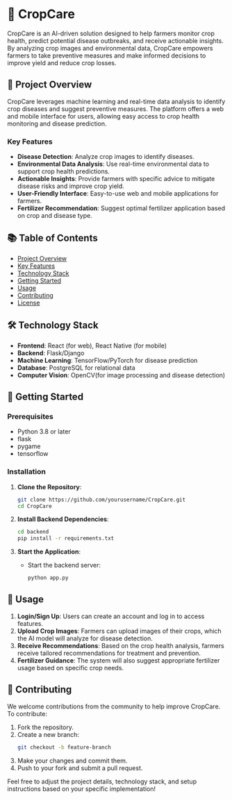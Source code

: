 
# 🌾 CropCare

CropCare is an AI-driven solution designed to help farmers monitor crop health, predict potential disease outbreaks, and receive actionable insights. By analyzing crop images and environmental data, CropCare empowers farmers to take preventive measures and make informed decisions to improve yield and reduce crop losses.

## 🚀 Project Overview
CropCare leverages machine learning and real-time data analysis to identify crop diseases and suggest preventive measures. The platform offers a web and mobile interface for users, allowing easy access to crop health monitoring and disease prediction.

### Key Features
- **Disease Detection**: Analyze crop images to identify diseases.
- **Environmental Data Analysis**: Use real-time environmental data to support crop health predictions.
- **Actionable Insights**: Provide farmers with specific advice to mitigate disease risks and improve crop yield.
- **User-Friendly Interface**: Easy-to-use web and mobile applications for farmers.
- **Fertilizer Recommendation**: Suggest optimal fertilizer application based on crop and disease type.

## 📚 Table of Contents
- [Project Overview](#project-overview)
- [Key Features](#key-features)
- [Technology Stack](#technology-stack)
- [Getting Started](#getting-started)
- [Usage](#usage)
- [Contributing](#contributing)
- [License](#license)

## 🛠️ Technology Stack
- **Frontend**: React (for web), React Native (for mobile)
- **Backend**: Flask/Django
- **Machine Learning**: TensorFlow/PyTorch for disease prediction
- **Database**: PostgreSQL for relational data
- **Computer Vision**: OpenCV(for image processing and disease detection)

## 📝 Getting Started

### Prerequisites
- Python 3.8 or later
- flask
- pygame
- tensorflow
  

### Installation
1. **Clone the Repository**:
   ```bash
   git clone https://github.com/yourusername/CropCare.git
   cd CropCare
   ```

2. **Install Backend Dependencies**:
   ```bash
   cd backend
   pip install -r requirements.txt
   ```

5. **Start the Application**:
   - Start the backend server:
     ```bash
     python app.py
     ```

## 🎉 Usage
1. **Login/Sign Up**: Users can create an account and log in to access features.
2. **Upload Crop Images**: Farmers can upload images of their crops, which the AI model will analyze for disease detection.
3. **Receive Recommendations**: Based on the crop health analysis, farmers receive tailored recommendations for treatment and prevention.
4. **Fertilizer Guidance**: The system will also suggest appropriate fertilizer usage based on specific crop needs.

## 🤝 Contributing
We welcome contributions from the community to help improve CropCare. To contribute:
1. Fork the repository.
2. Create a new branch:
   ```bash
   git checkout -b feature-branch
   ```
3. Make your changes and commit them.
4. Push to your fork and submit a pull request.


Feel free to adjust the project details, technology stack, and setup instructions based on your specific implementation!
